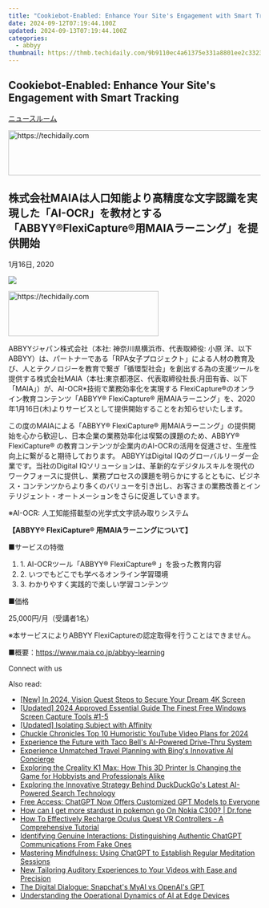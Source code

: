 ```yaml
---
title: "Cookiebot-Enabled: Enhance Your Site's Engagement with Smart Tracking"
date: 2024-09-12T07:19:44.100Z
updated: 2024-09-13T07:19:44.100Z
categories:
  - abbyy
thumbnail: https://thmb.techidaily.com/9b9110ec4a61375e331a8801ee2c3323c1b29e5d640a76c9d9df4c625ff11a27.jpg
---
```


## Cookiebot-Enabled: Enhance Your Site's Engagement with Smart Tracking

[ニュースルーム](https://tools.techidaily.com/abbyy/products/)

<!-- affiliate ads begin -->
<a href="https://appsumo.8odi.net/c/5597632/2128844/7443" target="_top" id="2128844">
  <img src="//a.impactradius-go.com/display-ad/7443-2128844" border="0" alt="https://techidaily.com" width="728" height="90"/>
</a>
<img height="0" width="0" src="https://appsumo.8odi.net/i/5597632/2128844/7443" style="position:absolute;visibility:hidden;" border="0" />
<!-- affiliate ads end -->

## 株式会社MAIAは人口知能より高精度な文字認識を実現した「AI-OCR」を教材とする「ABBYY®FlexiCapture®用MAIAラーニング」を提供開始

1月16日, 2020

![](https://content.abbyy.com/-/media/project/abbyy/abbyy/branchtemplates/shutterstock_1272462163_1296-x-729.jpg?h=729&iar=0&w=1296)

<!-- affiliate ads begin -->
<a href="https://aligracehair.sjv.io/c/5597632/2135414/19272" target="_top" id="2135414">
  <img src="//a.impactradius-go.com/display-ad/19272-2135414" border="0" alt="https://techidaily.com" width="300" height="90"/>
</a>
<img height="0" width="0" src="https://aligracehair.sjv.io/i/5597632/2135414/19272" style="position:absolute;visibility:hidden;" border="0" />
<!-- affiliate ads end -->

  
ABBYYジャパン株式会社（本社: 神奈川県横浜市、代表取締役: 小原 洋、以下 ABBYY）は、パートナーである「RPA女子プロジェクト」による人材の教育及び、人とテクノロジーを教育で繋ぎ「循環型社会」を創出する為の支援ツールを提供する株式会社MAIA（本社:東京都港区、代表取締役社長:月田有香、以下「MAIA」）が、AI-OCR\*技術で業務効率化を実現する FlexiCapture®のオンライン教育コンテンツ「ABBYY® FlexiCapture® 用MAIAラーニング」を、2020年1月16日(木)よりサービスとして提供開始することをお知らせいたします。

この度のMAIAによる「ABBYY® FlexiCapture® 用MAIAラーニング」の提供開始を心から歓迎し、日本企業の業務効率化は喫緊の課題のため、ABBYY® FlexiCapture® の教育コンテンツが企業内のAI-OCRの活用を促進させ、生産性向上に繋がると期待しております。 ABBYYはDigital IQのグローバルリーダー企業です。当社のDigital IQソリューションは、革新的なデジタルスキルを現代のワークフォースに提供し、業務プロセスの課題を明らかにするとともに、ビジネス・コンテンツからより多くのバリューを引き出し、お客さまの業務改善とインテリジェント・オートメーションをさらに促進していきます。

※AI-OCR: 人工知能搭載型の光学式文字読み取りシステム

**【ABBYY® FlexiCapture® 用MAIAラーニングについて】**

■サービスの特徴

1. 1\. AI-OCRツール「ABBYY® FlexiCapture® 」を扱った教育内容
2. 2\. いつでもどこでも学べるオンライン学習環境
3. 3\. わかりやすく実践的で楽しい学習コンテンツ

  
■価格

25,000円/月（受講者1名）

※本サービスによりABBYY FlexiCaptureの認定取得を行うことはできません。

  
■概要：<https://www.maia.co.jp/abbyy-learning>

Connect with us

<ins class="adsbygoogle"
     style="display:block"
     data-ad-format="autorelaxed"
     data-ad-client="ca-pub-7571918770474297"
     data-ad-slot="1223367746"></ins>

<ins class="adsbygoogle"
     style="display:block"
     data-ad-client="ca-pub-7571918770474297"
     data-ad-slot="8358498916"
     data-ad-format="auto"
     data-full-width-responsive="true"></ins>

<span class="atpl-alsoreadstyle">Also read:</span>
<div><ul>
<li><a href="https://fox-glue.techidaily.com/new-in-2024-vision-quest-steps-to-secure-your-dream-4k-screen/"><u>[New] In 2024, Vision Quest Steps to Secure Your Dream 4K Screen</u></a></li>
<li><a href="https://fox-http.techidaily.com/updated-2024-approved-essential-guide-the-finest-free-windows-screen-capture-tools-1-5/"><u>[Updated] 2024 Approved Essential Guide The Finest Free Windows Screen Capture Tools #1-5</u></a></li>
<li><a href="https://extra-guidance.techidaily.com/updated-isolating-subject-with-affinity/"><u>[Updated] Isolating Subject with Affinity</u></a></li>
<li><a href="https://youtube-docs.techidaily.com/le-chronicles-top-10-humoristic-youtube-video-plans-for-2024/"><u>Chuckle Chronicles Top 10 Humoristic YouTube Video Plans for 2024</u></a></li>
<li><a href="https://some-tips.techidaily.com/experience-the-future-with-taco-bells-ai-powered-drive-thru-system/"><u>Experience the Future with Taco Bell's AI-Powered Drive-Thru System</u></a></li>
<li><a href="https://some-tips.techidaily.com/experience-unmatched-travel-planning-with-bings-innovative-ai-concierge/"><u>Experience Unmatched Travel Planning with Bing's Innovative AI Concierge</u></a></li>
<li><a href="https://some-tips.techidaily.com/exploring-the-creality-k1-max-how-this-3d-printer-is-changing-the-game-for-hobbyists-and-professionals-alike/"><u>Exploring the Creality K1 Max: How This 3D Printer Is Changing the Game for Hobbyists and Professionals Alike</u></a></li>
<li><a href="https://some-tips.techidaily.com/exploring-the-innovative-strategy-behind-duckduckgos-latest-ai-powered-search-technology/"><u>Exploring the Innovative Strategy Behind DuckDuckGo's Latest AI-Powered Search Technology</u></a></li>
<li><a href="https://some-tips.techidaily.com/free-access-chatgpt-now-offers-customized-gpt-models-to-everyone/"><u>Free Access: ChatGPT Now Offers Customized GPT Models to Everyone</u></a></li>
<li><a href="https://android-pokemon-go.techidaily.com/how-can-i-get-more-stardust-in-pokemon-go-on-nokia-c300-drfone-by-drfone-virtual-android/"><u>How can I get more stardust in pokemon go On Nokia C300? | Dr.fone</u></a></li>
<li><a href="https://some-tips.techidaily.com/how-to-effectively-recharge-oculus-quest-vr-controllers-a-comprehensive-tutorial/"><u>How To Effectively Recharge Oculus Quest VR Controllers - A Comprehensive Tutorial</u></a></li>
<li><a href="https://some-tips.techidaily.com/identifying-genuine-interactions-distinguishing-authentic-chatgpt-communications-from-fake-ones/"><u>Identifying Genuine Interactions: Distinguishing Authentic ChatGPT Communications From Fake Ones</u></a></li>
<li><a href="https://tech-haven.techidaily.com/mastering-mindfulness-using-chatgpt-to-establish-regular-meditation-sessions/"><u>Mastering Mindfulness: Using ChatGPT to Establish Regular Meditation Sessions</u></a></li>
<li><a href="https://audio-shaping.techidaily.com/new-tailoring-auditory-experiences-to-your-videos-with-ease-and-precision/"><u>New Tailoring Auditory Experiences to Your Videos with Ease and Precision</u></a></li>
<li><a href="https://tech-savvy.techidaily.com/the-digital-dialogue-snapchats-myai-vs-openais-gpt/"><u>The Digital Dialogue: Snapchat's MyAI vs OpenAI's GPT</u></a></li>
<li><a href="https://tech-savvy.techidaily.com/understanding-the-operational-dynamics-of-ai-at-edge-devices/"><u>Understanding the Operational Dynamics of AI at Edge Devices</u></a></li>
</ul></div>


